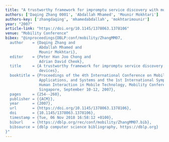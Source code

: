 ```yaml
---
title: "A trustworthy framework for impromptu service discovery with mobile devices"
authors: ['Daqing Zhang 0001', 'Abdallah Mhamed', 'Mounir Mokhtari']
authors-key: ['zhangdaqing', 'mhamedabdallah', 'mokhtarimounir']
year: "2007"
article-link: "https://doi.org/10.1145/1378063.1378106"
venue: "Mobility Conference"
bibex: "@inproceedings{DBLP:conf/mobility/ZhangMM07,
  author    = {Daqing Zhang and
               Abdallah Mhamed and
               Mounir Mokhtari},
  editor    = {Peter Han Joo Chong and
               Adrian David Cheok},
  title     = {A trustworthy framework for impromptu service discovery with mobile
               devices},
  booktitle = {Proceedings of the 4th International Conference on Mobile Technology,
               Applications, and Systems and the 1st International Symposium on Computer
               Human Interaction in Mobile Technology, Mobility Conference 2007,
               Singapore, September 10-12, 2007},
  pages     = {254--260},
  publisher = {{ACM}},
  year      = {2007},
  url       = {https://doi.org/10.1145/1378063.1378106},
  doi       = {10.1145/1378063.1378106},
  timestamp = {Tue, 06 Nov 2018 16:58:12 +0100},
  biburl    = {https://dblp.org/rec/conf/mobility/ZhangMM07.bib},
  bibsource = {dblp computer science bibliography, https://dblp.org}
}"
---
```

